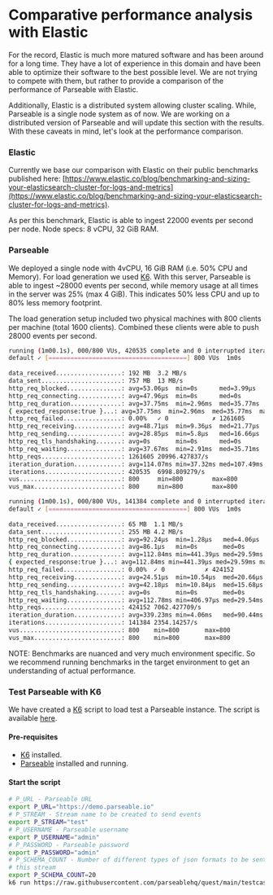# Comparative performance analysis with Elastic

For the record, Elastic is much more matured software and has been around for a long time. They have a lot of experience in this domain and have been able to optimize their software to the best possible level. We are not trying to compete with them, but rather to provide a comparison of the performance of Parseable with Elastic.

Additionally, Elastic is a distributed system allowing cluster scaling. While, Parseable is a single node system as of now. We are working on a distributed version of Parseable and will update this section with the results. With these caveats in mind, let's look at the performance comparison.

### Elastic

Currently we base our comparison with Elastic on their public benchmarks published here: [https://www.elastic.co/blog/benchmarking-and-sizing-your-elasticsearch-cluster-for-logs-and-metrics](https://www.elastic.co/blog/benchmarking-and-sizing-your-elasticsearch-cluster-for-logs-and-metrics).

As per this benchmark, Elastic is able to ingest 22000 events per second per node. Node specs: 8 vCPU, 32 GiB RAM.

### Parseable

We deployed a single node with 4vCPU, 16 GiB RAM (i.e. 50% CPU and Memory). For load generation we used [K6](https://k6.io). With this server, Parseable is able to ingest ~28000 events per second, while memory usage at all times in the server was 25% (max 4 GiB). This indicates 50% less CPU and up to 80% less memory footprint.

The load generation setup included two physical machines with 800 clients per machine (total 1600 clients). Combined these clients were able to push 28000 events per second.

```bash
running (1m00.1s), 000/800 VUs, 420535 complete and 0 interrupted iterations  
default ✓ [======================================] 800 VUs  1m0s  
  
data_received..................: 192 MB  3.2 MB/s  
data_sent......................: 757 MB  13 MB/s  
http_req_blocked...............: avg=53.06µs  min=0s      med=3.99µs   max=1.13s    p(90)=6.68µs   p(95)=8.12µs  
http_req_connecting............: avg=47.96µs  min=0s      med=0s       max=1.04s    p(90)=0s       p(95)=0s  
http_req_duration..............: avg=37.75ms  min=2.96ms  med=35.77ms  max=323.91ms p(90)=48.25ms  p(95)=54.61ms  
{ expected_response:true }...: avg=37.75ms  min=2.96ms  med=35.77ms  max=323.91ms p(90)=48.25ms  p(95)=54.61ms  
http_req_failed................: 0.00%   ✓ 0            ✗ 1261605  
http_req_receiving.............: avg=48.71µs  min=9.36µs  med=21.77µs  max=165.59ms p(90)=30.99µs  p(95)=51µs  
http_req_sending...............: avg=28.85µs  min=5.8µs   med=16.66µs  max=159ms    p(90)=25.75µs  p(95)=35.12µs  
http_req_tls_handshaking.......: avg=0s       min=0s      med=0s       max=0s       p(90)=0s       p(95)=0s  
http_req_waiting...............: avg=37.67ms  min=2.91ms  med=35.71ms  max=310.31ms p(90)=48.15ms  p(95)=54.39ms  
http_reqs......................: 1261605 20996.427837/s  
iteration_duration.............: avg=114.07ms min=37.32ms med=107.49ms max=1.31s    p(90)=141.88ms p(95)=153.58ms  
iterations.....................: 420535  6998.809279/s  
vus............................: 800     min=800        max=800  
vus_max........................: 800     min=800        max=800
```

```bash
running (1m00.1s), 000/800 VUs, 141384 complete and 0 interrupted iterations  
default ✓ [======================================] 800 VUs  1m0s  
  
data_received..................: 65 MB  1.1 MB/s  
data_sent......................: 255 MB 4.2 MB/s  
http_req_blocked...............: avg=92.24µs  min=1.28µs   med=4.06µs  max=148.3ms  p(90)=5.01µs   p(95)=5.61µs  
http_req_connecting............: avg=86.1µs   min=0s       med=0s      max=148.25ms p(90)=0s       p(95)=0s  
http_req_duration..............: avg=112.84ms min=441.39µs med=29.59ms max=59.46s   p(90)=39.35ms  p(95)=42.01ms  
{ expected_response:true }...: avg=112.84ms min=441.39µs med=29.59ms max=59.46s   p(90)=39.35ms  p(95)=42.01ms  
http_req_failed................: 0.00%  ✓ 0           ✗ 424152  
http_req_receiving.............: avg=24.51µs  min=10.54µs  med=20.66µs max=55.71ms  p(90)=30.61µs  p(95)=33.86µs  
http_req_sending...............: avg=42.18µs  min=10.84µs  med=15.68µs max=40.16ms  p(90)=24.57µs  p(95)=27.67µs  
http_req_tls_handshaking.......: avg=0s       min=0s       med=0s      max=0s       p(90)=0s       p(95)=0s  
http_req_waiting...............: avg=112.78ms min=406.97µs med=29.54ms max=59.46s   p(90)=39.3ms   p(95)=41.96ms  
http_reqs......................: 424152 7062.427709/s  
iteration_duration.............: avg=339.23ms min=4.06ms   med=90.44ms max=59.65s   p(90)=118.18ms p(95)=125.43ms  
iterations.....................: 141384 2354.14257/s  
vus............................: 800    min=800       max=800  
vus_max........................: 800    min=800       max=800
```

NOTE: Benchmarks are nuanced and very much environment specific. So we recommend running benchmarks in the target environment to get an understanding of actual performance.

### Test Parseable with K6

We have created a [K6](https://k6.io) script to load test a Parseable instance. The script is available [here](https://raw.githubusercontent.com/parseablehq/quest/main/testcases/load.js).

#### Pre-requisites

* [K6](https://k6.io) installed.
* [Parseable](https://parseable.io) installed and running.

#### Start the script

```sh
# P_URL - Parseable URL
export P_URL="https://demo.parseable.io"
# P_STREAM - Stream name to be created to send events
export P_STREAM="test"
# P_USERNAME - Parseable username
export P_USERNAME="admin"
# P_PASSWORD - Parseable password
export P_PASSWORD="admin"
# P_SCHEMA_COUNT - Number of different types of json formats to be sent to 
# this stream
export P_SCHEMA_COUNT=20
k6 run https://raw.githubusercontent.com/parseablehq/quest/main/testcases/load.js
```
